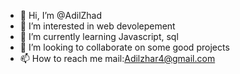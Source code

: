 - 👋 Hi, I’m @AdilZhad
- 👀 I’m interested in web devolepement
- 🌱 I’m currently learning Javascript, sql
- 💞️ I’m looking to collaborate on some good projects 
- 📫 How to reach me mail:Adilzhar4@gmail.com

<!---
AdilZhad/AdilZhad is a ✨ special ✨ repository because its `README.md` (this file) appears on your GitHub profile.
You can click the Preview link to take a look at your changes.
--->
